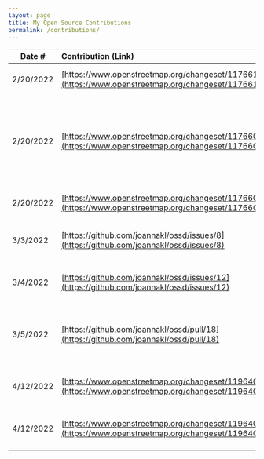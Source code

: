 ```yaml
---
layout: page
title: My Open Source Contributions
permalink: /contributions/
---
```


<!--
Type of the contribution should be "Wikipedia edit", "OpenStreet Map feature", "Documentation", "Course website", "Blog",
"Browser Add-on", etc.

The description should include a brief summary of what you did.

The link should bring us to a public page that shows your contribution. 

Replace the first row with your own contribution. 

-->





| Date #       | Contribution (Link)  | Type  | Description |
|--------------|:---------------------|:------|:------------|
| 2/20/2022    | [https://www.openstreetmap.org/changeset/117661072](https://www.openstreetmap.org/changeset/117661072)| OpenStreet Map feature |I added names to two stores |
| 2/20/2022    | [https://www.openstreetmap.org/changeset/117660806](https://www.openstreetmap.org/changeset/117660806)| OpenStreet Map feature |I added the address, phone number, email, website, building type, and animal shelter type to SAVE - A Friend to Homeless Animals |
| 2/20/2022    | [https://www.openstreetmap.org/changeset/117660540](https://www.openstreetmap.org/changeset/117660540)| OpenStreet Map feature |I added the name to a farm  |
| 3/3/2022    | [https://github.com/joannakl/ossd/issues/8](https://github.com/joannakl/ossd/issues/8)| Course website |I created an issue reporting a broken link in week 6 |
| 3/4/2022    | [https://github.com/joannakl/ossd/issues/12](https://github.com/joannakl/ossd/issues/12)| Course website |I created an issue reporting a few typos in contributions.html |
| 3/5/2022     | [https://github.com/joannakl/ossd/pull/18](https://github.com/joannakl/ossd/pull/18) | Course website | Made a pull request to correct "FeeDOS" to "FreeDOS" in week 2 assignments|
| 4/12/2022    | [https://www.openstreetmap.org/changeset/119640100](https://www.openstreetmap.org/changeset/119640100)| OpenStreet Map feature |I updated hours, and added website and phone |
| 4/12/2022    | [https://www.openstreetmap.org/changeset/119640194](https://www.openstreetmap.org/changeset/119640194)| OpenStreet Map feature |I updated hours, and added the address and website for a cafe |